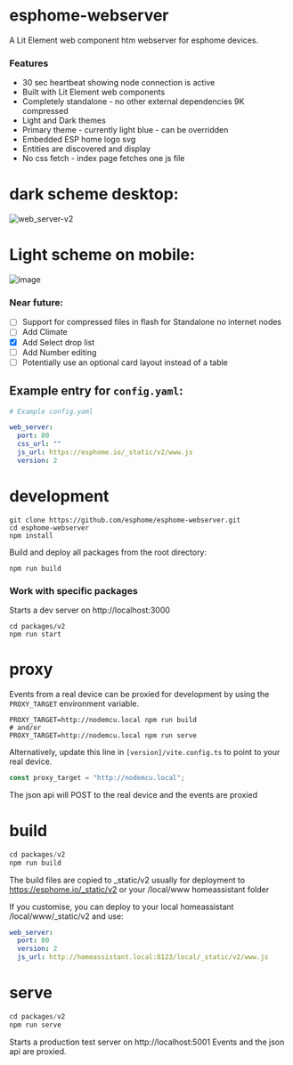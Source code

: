 # esphome-webserver
A Lit Element web component htm webserver for esphome devices. 

###  Features

- 30 sec heartbeat showing node connection is active
- Built with Lit Element web components
- Completely standalone - no other external dependencies  9K compressed
- Light and Dark themes
- Primary theme - currently light blue - can be overridden
- Embedded ESP home logo svg
- Entities are discovered and display
- No css fetch - index page fetches one js file

dark scheme desktop:
====================
![web_server-v2](https://user-images.githubusercontent.com/5050824/141174356-789cc160-46a1-43fc-9a86-ed5a764c35d7.png)

Light scheme on mobile:
=======================
![image](https://user-images.githubusercontent.com/5050824/141175240-95b5b74e-d8c8-48bc-9d6d-053ebeaf8910.png)

### Near future:

- [ ] Support for compressed files in flash for Standalone no internet nodes
- [ ] Add Climate
- [x] Add Select drop list
- [ ] Add Number editing
- [ ] Potentially use an optional card layout instead of a table

## Example entry for `config.yaml`:

```yaml
# Example config.yaml

web_server:
  port: 80
  css_url: ""
  js_url: https://esphome.io/_static/v2/www.js
  version: 2
```

development
===========

```
git clone https://github.com/esphome/esphome-webserver.git
cd esphome-webserver
npm install
```

Build and deploy all packages from the root directory:
````
npm run build
````

### Work with specific packages
Starts a dev server on http://localhost:3000
```
cd packages/v2
npm run start
```

proxy
======
Events from a real device can be proxied for development by using the `PROXY_TARGET` environment variable.

```
PROXY_TARGET=http://nodemcu.local npm run build
# and/or
PROXY_TARGET=http://nodemcu.local npm run serve
```

Alternatively, update this line in `[version]/vite.config.ts` to point to your real device.
```js
const proxy_target = "http://nodemcu.local";
```

The json api will POST to the real device and the events are proxied

build
=====
```js
cd packages/v2
npm run build
```
The build files are copied to _static/v2 usually for deployment to https://esphome.io/_static/v2 or your /local/www homeassistant folder

If you customise, you can deploy to your local homeassistant /local/www/_static/v2 and use:

```yaml
web_server:
  port: 80
  version: 2
  js_url: http://homeassistant.local:8123/local/_static/v2/www.js

```

serve
=====
```js
cd packages/v2
npm run serve
```
Starts a production test server on http://localhost:5001
Events and the json api are proxied.
